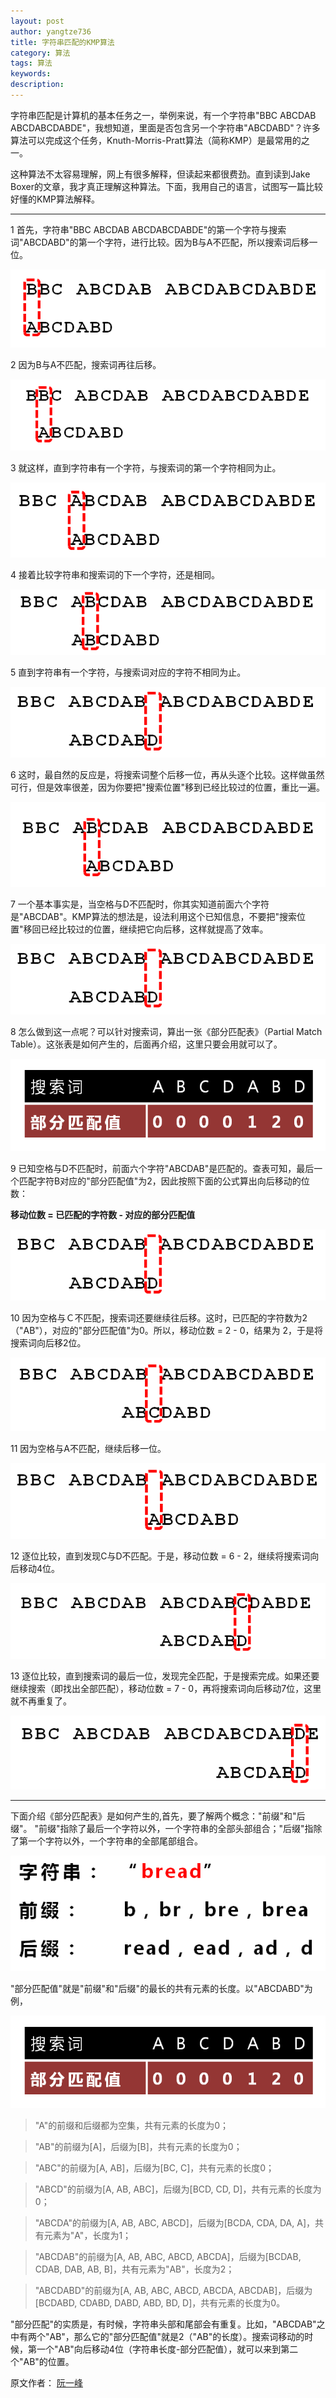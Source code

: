 ```yaml
---
layout: post
author: yangtze736
title: 字符串匹配的KMP算法
category: 算法
tags: 算法
keywords: 
description: 
---
```


字符串匹配是计算机的基本任务之一，举例来说，有一个字符串"BBC ABCDAB ABCDABCDABDE"，我想知道，里面是否包含另一个字符串"ABCDABD"？许多算法可以完成这个任务，Knuth-Morris-Pratt算法（简称KMP）是最常用的之一。

这种算法不太容易理解，网上有很多解释，但读起来都很费劲。直到读到Jake Boxer的文章，我才真正理解这种算法。下面，我用自己的语言，试图写一篇比较好懂的KMP算法解释。

<!-- more -->

-----

1 首先，字符串"BBC ABCDAB ABCDABCDABDE"的第一个字符与搜索词"ABCDABD"的第一个字符，进行比较。因为B与A不匹配，所以搜索词后移一位。

![1](/public/img/algo/KMP-1.png)

2 因为B与A不匹配，搜索词再往后移。

![2](/public/img/algo/KMP-2.png)

3 就这样，直到字符串有一个字符，与搜索词的第一个字符相同为止。

![3](/public/img/algo/KMP-3.png)

4 接着比较字符串和搜索词的下一个字符，还是相同。

![4](/public/img/algo/KMP-4.png)

5 直到字符串有一个字符，与搜索词对应的字符不相同为止。

![5](/public/img/algo/KMP-5.png)

6 这时，最自然的反应是，将搜索词整个后移一位，再从头逐个比较。这样做虽然可行，但是效率很差，因为你要把"搜索位置"移到已经比较过的位置，重比一遍。

![6](/public/img/algo/KMP-6.png)

7 一个基本事实是，当空格与D不匹配时，你其实知道前面六个字符是"ABCDAB"。KMP算法的想法是，设法利用这个已知信息，不要把"搜索位置"移回已经比较过的位置，继续把它向后移，这样就提高了效率。

![7](/public/img/algo/KMP-7.png)

8 怎么做到这一点呢？可以针对搜索词，算出一张《部分匹配表》（Partial Match Table）。这张表是如何产生的，后面再介绍，这里只要会用就可以了。

![8](/public/img/algo/KMP-8.png)

9 已知空格与D不匹配时，前面六个字符"ABCDAB"是匹配的。查表可知，最后一个匹配字符B对应的"部分匹配值"为2，因此按照下面的公式算出向后移动的位数：

**移动位数 = 已匹配的字符数 - 对应的部分匹配值**

![9](/public/img/algo/KMP-9.png)

10 因为空格与Ｃ不匹配，搜索词还要继续往后移。这时，已匹配的字符数为2（"AB"），对应的"部分匹配值"为0。所以，移动位数 = 2 - 0，结果为 2，于是将搜索词向后移2位。

![10](/public/img/algo/KMP-10.png)

11 因为空格与A不匹配，继续后移一位。

![11](/public/img/algo/KMP-11.png)

12 逐位比较，直到发现C与D不匹配。于是，移动位数 = 6 - 2，继续将搜索词向后移动4位。

![12](/public/img/algo/KMP-12.png)

13 逐位比较，直到搜索词的最后一位，发现完全匹配，于是搜索完成。如果还要继续搜索（即找出全部匹配），移动位数 = 7 - 0，再将搜索词向后移动7位，这里就不再重复了。

![13](/public/img/algo/KMP-13.png)

-----

下面介绍《部分匹配表》是如何产生的,首先，要了解两个概念："前缀"和"后缀"。 "前缀"指除了最后一个字符以外，一个字符串的全部头部组合；"后缀"指除了第一个字符以外，一个字符串的全部尾部组合。

![14](/public/img/algo/KMP-14.png)

"部分匹配值"就是"前缀"和"后缀"的最长的共有元素的长度。以"ABCDABD"为例，

![8](/public/img/algo/KMP-8.png)

> "A"的前缀和后缀都为空集，共有元素的长度为0；

> "AB"的前缀为[A]，后缀为[B]，共有元素的长度为0；

> "ABC"的前缀为[A, AB]，后缀为[BC, C]，共有元素的长度0；

> "ABCD"的前缀为[A, AB, ABC]，后缀为[BCD, CD, D]，共有元素的长度为0；

> "ABCDA"的前缀为[A, AB, ABC, ABCD]，后缀为[BCDA, CDA, DA, A]，共有元素为"A"，长度为1；

> "ABCDAB"的前缀为[A, AB, ABC, ABCD, ABCDA]，后缀为[BCDAB, CDAB, DAB, AB, B]，共有元素为"AB"，长度为2；

> "ABCDABD"的前缀为[A, AB, ABC, ABCD, ABCDA, ABCDAB]，后缀为[BCDABD, CDABD, DABD, ABD, BD, D]，共有元素的长度为0。

"部分匹配"的实质是，有时候，字符串头部和尾部会有重复。比如，"ABCDAB"之中有两个"AB"，那么它的"部分匹配值"就是2（"AB"的长度）。搜索词移动的时候，第一个"AB"向后移动4位（字符串长度-部分匹配值），就可以来到第二个"AB"的位置。

原文作者： [阮一峰](http://www.ruanyifeng.com/blog/2013/05/Knuth%E2%80%93Morris%E2%80%93Pratt_algorithm.html)
